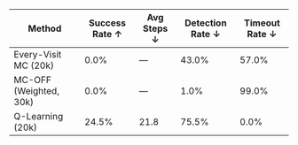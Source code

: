 | Method | Success Rate ↑ | Avg Steps ↓ | Detection Rate ↓ | Timeout Rate ↓ |
| --- | --- | --- | --- | --- |
| Every-Visit MC (20k) | 0.0% | — | 43.0% | 57.0% |
| MC-OFF (Weighted, 30k) | 0.0% | — | 1.0% | 99.0% |
| Q-Learning (20k) | 24.5% | 21.8 | 75.5% | 0.0% |